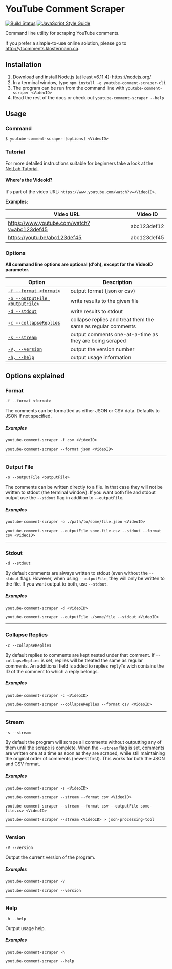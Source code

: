 # YouTube Comment Scraper

[![Build Status](https://travis-ci.org/philbot9/youtube-comment-scraper-cli.svg?branch=master)](https://travis-ci.org/philbot9/youtube-comment-scraper-cli)
[![JavaScript Style Guide](https://img.shields.io/badge/code_style-standard-brightgreen.svg)](https://standardjs.com)

Command line utility for scraping YouTube comments.

If you prefer a simple-to-use online solution, please go to http://ytcomments.klostermann.ca.



## Installation

1. Download and install Node.js (at least v6.11.4): https://nodejs.org/
2. In a terminal window, type `npm install -g youtube-comment-scraper-cli`
3. The program can be run from the command line with `youtube-comment-scraper <VideoID>`
4. Read the rest of the docs or check out `youtube-comment-scraper --help`



## Usage

### Command

`$ youtube-comment-scraper [options] <VideoID>`


### Tutorial

For more detailed instructions suitable for beginners take a look at the [NetLab Tutorial](http://www.netlab.dk/services/tools-and-tutorials/youtube-comment-scraper/).

#### Where's the VideoId?

It's part of the video URL: `https://www.youtube.com/watch?v=<VideoID>`. 

**Examples:**

| Video URL     | Video ID    |
| ------------- |:-------------:|
| https://www.youtube.com/watch?v=abc123def45 | abc123def12 |
| https://youtu.be/abc123def45 | abc123def45 |


### Options

**All command line options are optional (d'oh), except for the VideoID parameter.**

| Option | Description|
|---|---|
|    [`-f --format <format>`](#format)         | output format (json or csv)
|    [`-o --outputFile <outputFile>`](#output-file) | write results to the given file
|    [`-d --stdout`](#stdout)                  | write results to stdout
|    [`-c --collapseReplies`](#collapse-replies)         | collapse replies and treat them the same as regular comments
|    [`-s --stream`](#stream)                  | output comments one-at-a-time as they are being scraped
|    [`-V, --version`](#version)                | output the version number
|    [`-h, --help`](#help)                   | output usage information





## Options explained

### Format

`-f --format <format>`

The comments can be formatted as either JSON or CSV data. Defaults to JSON if not specified.

##### Examples

`youtube-comment-scraper -f csv <VideoID>`

`youtube-comment-scraper --format json <VideoID>`

---

### Output File

`-o --outputFile <outputFile>`

The comments can be written directly to a file. In that case they will not be written to stdout (the terminal window). If you want both file and stdout output use the `--stdout` flag in addition to `--outputFile`.

##### Examples

`youtube-comment-scraper -o ./path/to/some/file.json <VideoID>`

`youtube-comment-scraper --outputFile some-file.csv --stdout --format csv <VideoID>`

---

### Stdout

`-d --stdout`

By default comments are always written to stdout (even without the `--stdout` flag). However, when using `--outputFile`, they will only be written to the file. If you want output to both, use `--stdout`.

##### Examples

`youtube-comment-scraper -d <VideoID>`

`youtube-comment-scraper --outputFile ./some/file --stdout <VideoID>`

---

### Collapse Replies

`-c --collapseReplies`

By default replies to comments are kept nested under that comment. If `--collapseReplies` is set, replies will be treated the same as regular comments. An additional field is added to replies `replyTo` wich contains the ID of the comment to which a reply belongs.

##### Examples

`youtube-comment-scraper -c <VideoID>`

`youtube-comment-scraper --collapseReplies --format csv <VideoID>`

---

### Stream

`-s --stream`

By default the program will scrape all comments without outputting any of them until the scrape is complete. When the `--stream` flag is set, comments are written one at a time as soon as they are scraped, while still maintaining the original order of comments (newest first). This works for both the JSON and CSV format.

##### Examples

`youtube-comment-scraper -s <VideoID>`

`youtube-comment-scraper --stream --format csv <VideoID>`

`youtube-comment-scraper --stream --format csv --outputFile some-file.csv <VideoID>`

`youtube-comment-scraper --stream <VideoID> > json-processing-tool`

---

### Version

`-V --version`

Output the current version of the program.

##### Examples

`youtube-comment-scraper -V`

`youtube-comment-scraper --version`


---

### Help

`-h --help`

Output usage help.

##### Examples

`youtube-comment-scraper -h`

`youtube-comment-scraper --help`

